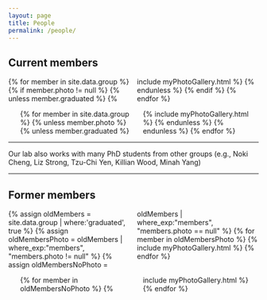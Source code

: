 ```yaml
---
layout: page
title: People
permalink: /people/
---
```


## Current members

<!-- ones with photos (including generic photos); TODO: website, orcid, github -->
<ul style="columns: 2; list-style: none; padding: 0; list-style-type: none; margin-left: 0;">
{% for member in site.data.group %}
{% if member.photo != null %}
{% unless member.graduated %}
   {% include myPhotoGallery.html %}
{% endunless %}
{% endif %}
{% endfor %}
</ul>
<!-- ones without photos -->
<ul style="columns: 2; list-style: none; list-style-type: none; margin-left: 0;">
{% for member in site.data.group %}
{% unless member.photo %}
{% unless member.graduated %}
   {% include myPhotoGallery.html %}
{% endunless %}
{% endunless %}
{% endfor %}
</ul>

-------------

Our lab also works with many PhD students from other groups (e.g., Noki Cheng, Liz Strong, Tzu-Chi Yen, Killian Wood, Minah Yang)

-------------

## Former members
<ul style="columns: 2; list-style: none; padding: 0; list-style-type: none; margin-left: 0;">
<!-- Select people using a filter: https://jekyllrb.com/docs/liquid/filters/
 if member.graduated 
 -->
{% assign oldMembers = site.data.group | where:'graduated', true %}
{% assign oldMembersPhoto = oldMembers | where_exp:"members", "members.photo != null" %}
{% assign oldMembersNoPhoto = oldMembers | where_exp:"members", "members.photo == null" %}
{% for member in oldMembersPhoto %}
    {% include myPhotoGallery.html %}
{% endfor %}
</ul>

<!-- And former members without a photo -->
<ul style="columns: 2; list-style: none; list-style-type: none; margin-left: 0;">
{% for member in oldMembersNoPhoto %}
  {% include myPhotoGallery.html %}
{% endfor %}

</ul>
